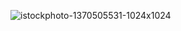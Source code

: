 ![istockphoto-1370505531-1024x1024](https://github.com/srujanakandabhattu/jfs1/assets/147800972/94f500b0-072e-4c43-bf9b-bc9ece1c99bb)
